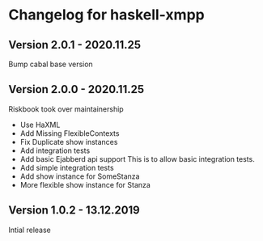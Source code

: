 # Changelog for haskell-xmpp

## Version 2.0.1 - 2020.11.25
Bump cabal base version

## Version 2.0.0 - 2020.11.25
Riskbook took over maintainership

+ Use HaXML
+ Add Missing FlexibleContexts
+ Fix Duplicate show instances
+ Add integration tests
+ Add basic Ejabberd api support
  This is to allow basic integration tests.
+ Add simple integration tests
+ Add show instance for SomeStanza
+ More flexible show instance for Stanza

## Version 1.0.2 - 13.12.2019

Intial release


